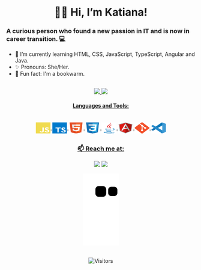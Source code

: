 <h1 align="center">
  👋🏼 Hi, I’m Katiana!
</h1>

### A curious person who found a new passion in IT and is now in career transition. 💻

- 🌱 I’m currently learning HTML, CSS, JavaScript, TypeScript, Angular and Java.
- ✨ Pronouns: She/Her.
- 👀 Fun fact: I'm a bookwarm.

##

<div align="center">
  <a href="https://github.com/KatianaXavier">
  <img height="165" src="https://github-readme-stats.vercel.app/api?username=KatianaXavier&show_icons=true&theme=radical&include_all_commits=true&count_private=true"/>
  <img height="165" src="https://github-readme-stats.vercel.app/api/top-langs/?username=KatianaXavier&layout=compact&langs_count=7&theme=radical"/>
</div>

<h4 align="center">Languages and Tools:</h4>

<div style="display: inline_block" align="center"><br>
  <img align="center" alt="Kati-Js" height="30" width="40" src="https://raw.githubusercontent.com/devicons/devicon/master/icons/javascript/javascript-plain.svg">
  <img align="center" alt="Kati-Ts" height="30" width="40" src="https://raw.githubusercontent.com/devicons/devicon/master/icons/typescript/typescript-plain.svg">
  <img align="center" alt="Kati-HTML" height="30" width="40" src="https://raw.githubusercontent.com/devicons/devicon/master/icons/html5/html5-original.svg">
  <img align="center" alt="Kati-CSS" height="30" width="40" src="https://raw.githubusercontent.com/devicons/devicon/master/icons/css3/css3-original.svg">
  <img align="center" alt="Kati-Java" height="30" width="40" src="https://raw.githubusercontent.com/devicons/devicon/master/icons/java/java-original.svg">
  <img align="center" alt="Kati-Angular" height="30" width="40" src="https://raw.githubusercontent.com/devicons/devicon/master/icons/angularjs/angularjs-original.svg">
  <img align="center" alt="Kati-Git" height="30" width="40" src="https://raw.githubusercontent.com/devicons/devicon/master/icons/git/git-plain.svg">
  <img align="center" alt="Kati-VS" height="30" width="40" src="https://raw.githubusercontent.com/devicons/devicon/master/icons/vscode/vscode-original.svg">


</div>
  
 ##
 
<h3 align="center">📫 Reach me at:</h3>
 
<div align="center"> 
  <a href = "mailto:katianaxavierb@gmail.com"><img src="https://img.shields.io/badge/Gmail-D14836?style=for-the-badge&logo=gmail&logoColor=white" target="_blank"></a>
  <a href="https://www.linkedin.com/in/katianaxavier"><img src="https://img.shields.io/badge/LinkedIn-0077B5?style=for-the-badge&logo=linkedin&logoColor=white" target="_blank"></a> 
 
  ![Snake animation](https://github.com/KatianaXavier/KatianaXavier/blob/output/github-contribution-grid-snake.svg)
 
</div>

##
<div align="center">

  ![Visitors](https://visitor-badge.glitch.me/badge?page_id=KatianaXavier)

</div>
